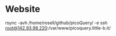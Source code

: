 
# Website
rsync -avh  /home/rosell/github/picoQuery/ -e ssh root@142.93.98.220:/var/www/picoquery.little-b.it/
